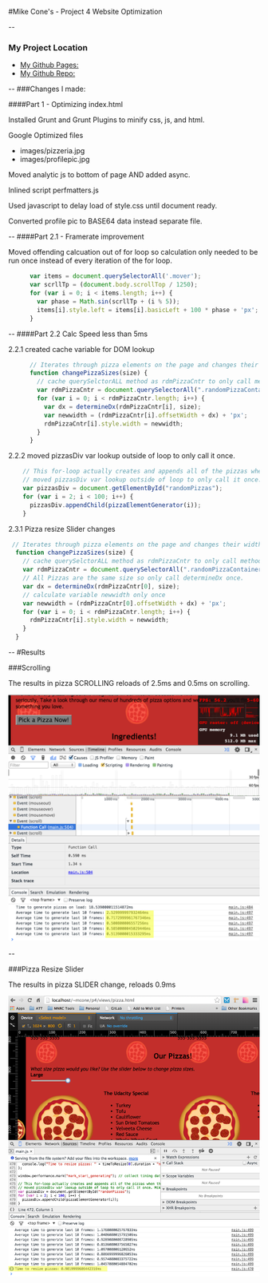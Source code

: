 
#Mike Cone's - Project 4
Website Optimization


--
### My Project Location
* [My Github Pages:](http://mrmikeesc99.github.io/Udacity-Project-4/)
* [My Github Repo:](https://github.com/mrmikeeSC99/Udacity-Project-4)

--
###Changes I made:

####Part 1 - Optimizing index.html

Installed Grunt and Grunt Plugins to minify css, js, and html.

Google Optimized files

* images/pizzeria.jpg
* images/profilepic.jpg

Moved analytic js to bottom of page AND added async.

Inlined script perfmatters.js

Used javascript to delay load of style.css until document ready.

Converted profile pic to BASE64 data instead separate file.

--
####Part 2.1 - Framerate improvement

Moved offending calcuation out of for loop so calculation only needed to be run once instead of every iteration of the for loop.

```js
      var items = document.querySelectorAll('.mover');
      var scrllTp = (document.body.scrollTop / 1250);
      for (var i = 0; i < items.length; i++) {
        var phase = Math.sin(scrllTp + (i % 5));
        items[i].style.left = items[i].basicLeft + 100 * phase + 'px';
      }
```

--
####Part 2.2 Calc Speed less than 5ms

2.2.1 created cache variable for DOM lookup


```js
      // Iterates through pizza elements on the page and changes their widths
      function changePizzaSizes(size) {
        // cache querySelctorALL method as rdmPizzaCntr to only call method once - Mike Cone
        var rdmPizzaCntr = document.querySelectorAll(".randomPizzaContainer");
        for (var i = 0; i < rdmPizzaCntr.length; i++) {
          var dx = determineDx(rdmPizzaCntr[i], size);
          var newwidth = (rdmPizzaCntr[i].offsetWidth + dx) + 'px';
          rdmPizzaCntr[i].style.width = newwidth;
        }
      }
```

2.2.2 moved pizzasDiv var lookup outside of loop to only call it once.


```js
    // This for-loop actually creates and appends all of the pizzas when the page loads
    // moved pizzasDiv var lookup outside of loop to only call it once. Mike Cone 2.2.2
    var pizzasDiv = document.getElementById("randomPizzas");
    for (var i = 2; i < 100; i++) {
      pizzasDiv.appendChild(pizzaElementGenerator(i));
    }
```


2.3.1 Pizza resize Slider changes

```js
 // Iterates through pizza elements on the page and changes their widths
  function changePizzaSizes(size) {
    // cache querySelctorALL method as rdmPizzaCntr to only call method once - Mike Cone 2.2.1
    var rdmPizzaCntr = document.querySelectorAll(".randomPizzaContainer");
    // All Pizzas are the same size so only call determineDx once.
    var dx = determineDx(rdmPizzaCntr[0], size);
    // calculate variable newwidth only once
    var newwidth = (rdmPizzaCntr[0].offsetWidth + dx) + 'px';
    for (var i = 0; i < rdmPizzaCntr.length; i++) {
      rdmPizzaCntr[i].style.width = newwidth;
    }
  }

```

--
#Results

###Scrolling

The results in pizza SCROLLING reloads of 2.5ms and 0.5ms on scrolling.

![screenshot of console](./reload_times.png)

--

###Pizza Resize Slider

The results in pizza SLIDER change, reloads 0.9ms

![screenshot of console 2](./reload_times2.png)
